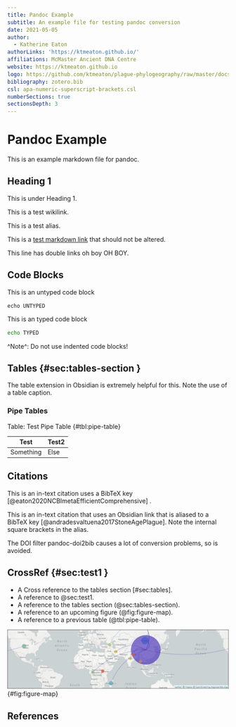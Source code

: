 ```yaml
---
title: Pandoc Example
subtitle: An example file for testing pandoc conversion
date: 2021-05-05
author:
  - Katherine Eaton
authorLinks: 'https://ktmeaton.github.io/'
affiliations: McMaster Ancient DNA Centre
website: https://ktmeaton.github.io
logo: https://github.com/ktmeaton/plague-phylogeography/raw/master/docs/images/thumbnail_DHSI2020.png
bibliography: zotero.bib
csl: apa-numeric-superscript-brackets.csl
numberSections: true
sectionsDepth: 3
---
```


# Pandoc Example

This is an example markdown file for pandoc.

## Heading 1

This is under Heading 1.

This is a test wikilink.

This is a test alias.

This is a [test markdown link](path) that should not be altered.

This line has double links oh boy OH BOY.

## Code Blocks

This is an untyped code block
```
echo UNTYPED
```

This is an typed code block
```bash
echo TYPED
```

^Note^: Do not use indented code blocks!

## Tables {#sec:tables-section }

The table extension in Obsidian is extremely helpful for this. Note the use of a table caption.

### Pipe Tables

Table: Test Pipe Table {#tbl:pipe-table}

| Test      | Test2 |
| --------- | ----- |
| Something | Else  |

## Citations

This is an in-text citation uses a BibTeX key [@eaton2020NCBImetaEfficientComprehensive] .

This is an in-text citation that uses an Obsidian link that is aliased to a BibTeX key [@andradesvaltuena2017StoneAgePlague]. Note the internal square brackets in the alias.

The DOI filter pandoc-doi2bib causes a lot of conversion problems, so is avoided.

## CrossRef {#sec:test1 }

- A Cross reference to the tables section [#sec:tables].
- A reference to @sec:test1.
- A reference to the tables section (@sec:tables-section).
- A reference to an upcoming figure (@fig:figure-map).
- A reference to a previous table (@tbl:pipe-table).

![This is a figure caption.](https://raw.githubusercontent.com/ktmeaton/plague-phylogeography/master/docs/images/thumbnail_DHSI2020.png){#fig:figure-map}

## References
